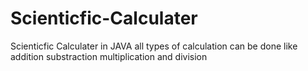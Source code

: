 # Scienticfic-Calculater
Scienticfic Calculater in JAVA
all types of calculation can be done like addition substraction multiplication and division

